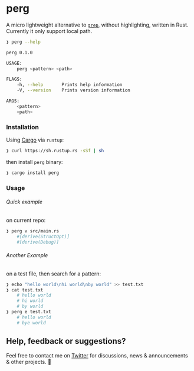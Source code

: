 # perg

A micro lightweight alternative to [`grep`](http://man7.org/linux/man-pages/man1/grep.1.html), without highlighting, written in Rust. Currently it only support local path.

```bash
❯ perg --help

perg 0.1.0

USAGE:
    perg <pattern> <path>

FLAGS:
    -h, --help       Prints help information
    -V, --version    Prints version information

ARGS:
    <pattern>
    <path>
```

### Installation

Using [Cargo](https://doc.rust-lang.org/cargo/getting-started/installation.html) via `rustup`:

```bash
❯ curl https://sh.rustup.rs -sSf | sh
```

then install `perg` binary:

```bash
❯ cargo install perg
```

### Usage

###### Quick example

on current repo:
```bash
❯ perg v src/main.rs
    #[derive(StructOpt)]
    #[derive(Debug)]
```

###### Another Example

on a test file, then search for a pattern:
```bash
❯ echo "hello world\nhi world\nby world" >> test.txt
❯ cat test.txt
    # hello world
    # hi world
    # by world
❯ perg e test.txt
    # hello world
    # bye world
```

## Help, feedback or suggestions?

Feel free to contact me on [Twitter](https://twitter.com/vinhnx) for discussions, news & announcements & other projects. :rocket:

